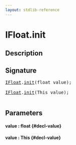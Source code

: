```yaml
---
layout: stdlib-reference
---
```


# IFloat\.init

## Description





## Signature 

<pre>
<a href="/stdlib-reference/interfaces/IFloat/index" class="code_type">IFloat</a>.<a href="/stdlib-reference/interfaces/IFloat/init">init</a>(float <span class='code_param'>value</span>);

<a href="/stdlib-reference/interfaces/IFloat/index" class="code_type">IFloat</a>.<a href="/stdlib-reference/interfaces/IFloat/init">init</a>(This <span class='code_param'>value</span>);

</pre>

## Parameters

#### value  : float {#decl-value}
#### value  : This {#decl-value}


